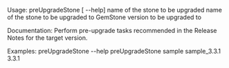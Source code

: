 Usage: preUpgradeStone [ --help] <source-stone-name> <target-stone-name> <target-gs-version>
  <source-stone-name>  name of the stone to be upgraded
  <target-stone-name>  name of the stone to be upgraded to
  <target-gs-version>  GemStone version to be upgraded to
	
Documentation:
Perform pre-upgrade tasks recommended in the Release Notes for the target version.

Examples:
    preUpgradeStone --help
    preUpgradeStone sample sample_3.3.1 3.3.1
